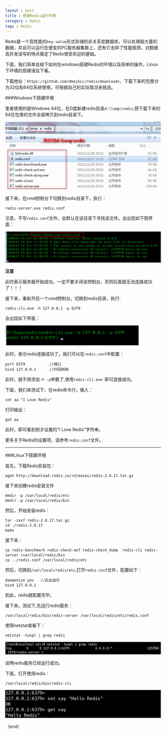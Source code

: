 ```yaml
---
layout : post
title : 搭建Redis运行环境
category : Redis
tags : Redis 
---
```

Redis是一个高性能的`key-value`形式存储的非关系型数据库，可以处理超大量的数据，并且可以运行在便宜的PC服务器集群上，还有它击碎了性能瓶颈，对数据高并发读写的特点奠定了Redis很受欢迎的基础。

下面，我们简单总结下如何在windows搭建Redis的环境以及简单的操作，Linux下环境的搭建请往下看。

下载地址：`https://github.com/dmajkic/redis/downloads`，下载下来的包里分为32位和64位系统使用，可根据自己的实际情况来挑选。

<!--more-->

###Windows下搭建环境

笔者使用的是Windows 64位，在D盘新建redis目录`d:\lamp\redis`,把下载下来的64位包里的文件全部拷贝到redis目录下。

![pic](../images/201410/2014-10-22_113846.jpg)

接下来，在cmd控制台下切换到redis目录下，执行：

	redis-server.exe redis.conf

注意，不写`redis.conf`文件，会默认在该目录下寻找该文件。会出现如下图界面：

![](../images/201410/2014-10-22_114255.jpg)

**注意**

此时表示服务器开始成功，一定不要关闭该控制台，否则后面就无法连接成功了！！！

接下来，重新开启一个cmd控制台，切换到redis目录，执行:

	redis-cli.exe -h 127.0.0.1 -p 6379

会出现如下界面：

![](../images/201410/2014-10-22_114623.jpg)

此时，表示redis连接成功了。我们可以在`redis.conf`中配置：

	port 6379			//端口
	bind 127.0.0.1 		//环回网络

此时，就不用添加`-h -p`参数了,使用`redis-cli.exe `即可连接成功。

下面，我们来测试下，在redis命令行，输入：

	set aa "I Love Redis"

打印输出：

	get aa

此时，即可看到刚才设置的"I Love Redis"字符串。

更多关于Redis的设置项，请参考`redis.conf`文件。

---

###Linux下搭建环境

首先，下载Redis安装包：

	wget http://download.redis.io/releases/redis-2.8.17.tar.gz

接下来创建redis安装文件

	mkdir -p /var/local/redis/etc
	mkdir -p /var/local/redis/bin

然后，开始安装redis：

	tar -zxvf redis-2.8.17.tar.gz
	cd ./redis-2.8.17
	make

接下来：

	cp redis-benchmark redis-check-aof redis-check_dump  redis-cli redis-server /var/local/redis/bin
	cp ../redis.conf /var/local/redis/etc

然后，切换到`/var/local/redis/etc`,打开`redis.conf`文件，配置如下：

	daemonize yes	//后台运行
    bind 127.0.0.1		

到此，redis就配置完毕。

接下来，测试下,先运行redis服务：

	/var/local/redis/bin/redis-server /var/local/redis/etc/redis.conf

使用netstat查看下：

	netstat -tunpl | grep redis

![](../images/201411/2014-11-05_200206.jpg)

说明redis服务已经运行成功。

下面，打开使用redis：
	
	/var/local/redis/bin/redis-cli 
	
![](../images/201411/2014-11-05_200546.jpg)

（end）

	

